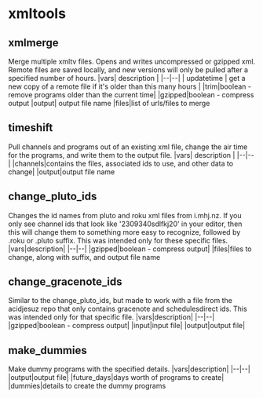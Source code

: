 # xmltools

## xmlmerge
Merge multiple xmltv files.  Opens and writes uncompressed or gzipped xml.  Remote files are saved locally, and new versions will only be pulled after a specified number of hours.
|vars| description |
|--|--|
| updatetime | get a new copy of a remote file if it's older than this many hours |
|trim|boolean - remove programs older than the current time|
|gzipped|boolean - compress output
|output| output file name
|files|list of urls/files to merge

## timeshift
Pull channels and programs out of an existing xml file, change the air time for the programs, and write them to the output file.
|vars| description |
|--|--|
|channels|contains the files, associated ids to use, and other data to change|
|output|output file name

## change_pluto_ids
Changes the id names from pluto and roku xml files from i.mhj.nz.  If you only see channel ids that look like '2309340sdlfkj20' in your editor, then this will change them to something more easy to recognize, followed by .roku or .pluto suffix.  This was intended only for these specific files.
|vars|description|
|--|--|
|gzipped|boolean - compress output|
|files|files to change, along with suffix, and output file name

## change_gracenote_ids
Similar to the change_pluto_ids, but made to work with a file from the acidjesuz repo that only contains gracenote and schedulesdirect ids.  This was intended only for that specific file.
|vars|description|
|--|--|
|gzipped|boolean - compress output|
|input|input file|
|output|output file|

## make_dummies
Make dummy programs with the specified details.
|vars|description|
|--|--|
|output|output file|
|future_days|days worth of programs to create|
|dummies|details to create the dummy programs
